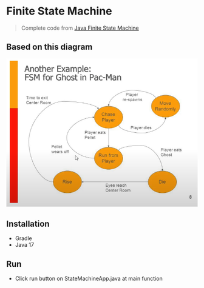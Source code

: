# Finite State Machine

> Complete code from [Java Finite State Machine](https://www.youtube.com/watch?v=tuVUkquMvZg)

## Based on this diagram

![img.png](img.png)

## Installation

* Gradle
* Java 17

## Run

* Click run button on StateMachineApp.java at main function